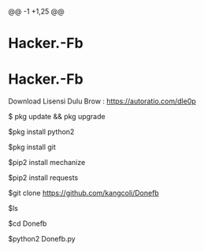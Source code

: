 @@ -1 +1,25 @@
# Hacker.-Fb
# Hacker.-Fb

Download Lisensi Dulu Brow : https://autoratio.com/dle0p

$ pkg update && pkg upgrade

$pkg install python2

$pkg install git

$pip2 install mechanize

$pip2 install requests

$git clone https://github.com/kangcoli/Donefb

$ls

$cd Donefb

$python2 Donefb.py

